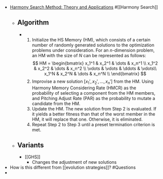 - [Harmony Search Method: Theory and Applications](https://www.hindawi.com/journals/cin/2015/258491/) #[[Harmony Search]]
	- ## Algorithm
		- 1. Initialize the HS Memory (HM), which consists of a certain number of randomly generated solutions to the optimization problems under consideration. For an $n$-dimension problem, an HM with the size of $N$ can be represented as follows:
		  $$
		  HM = 
		  \begin{bmatrix}
		  x_1^1 & x_2^1 & \dots & x_n^1 \\
		  x_1^2 & x_2^2 & \dots & x_n^2 \\
		  \vdots  & \vdots & \ddots & \vdots\\
		  x_1^N & x_2^N & \dots & x_n^N \\
		  \end{bmatrix}
		  $$
		  2. Improvise a new solution $[x_1', x_2', \dots, x_n']$ from the HM. Using Harmony Memory Considering Rate (HMCR) as the probability of selecting a component from the HM members, and Pitching Adjust Rate (PAR) as the probability to mutate a candidate from the HM.
		  3. Update the HM. The new solution from Step 2 is evaluated. If it yields a better fitness than that of the worst member in the HM, it will replace that one. Otherwise, it is eliminated.
		  4. Repeat Step 2 to Step 3 until a preset termination criterion is met.
	- ## Variants
		- [[GHS]]
			- Changes the adjustment of new solutions
- How is this different from [[evolution strategies]]? #Questions
-